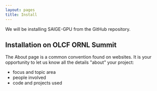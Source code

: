 ```yaml
---
layout: pages
title: Install
---
```


We will be installing SAIGE-GPU from the GitHub repository.

## Installation on OLCF ORNL Summit

The About page is a common convention found on websites.
It is your opportunity to let us know all the details "about" your project:

- focus and topic area
- people involved
- code and projects used
